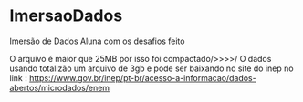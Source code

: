 # ImersaoDados
Imersão de Dados Aluna com os desafios feito


O arquivo é maior que 25MB por isso foi compactado/>>>>/
O dados usando totalizão um arquivo de 3gb  e pode ser baixando no site do inep no link :
https://www.gov.br/inep/pt-br/acesso-a-informacao/dados-abertos/microdados/enem
